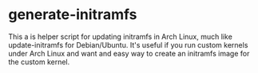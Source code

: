 # generate-initramfs

This a is helper script for updating initramfs in Arch Linux, much like update-initramfs for Debian/Ubuntu.
It's useful if you run custom kernels under Arch Linux and want and easy way to create an initramfs image for the custom kernel.

